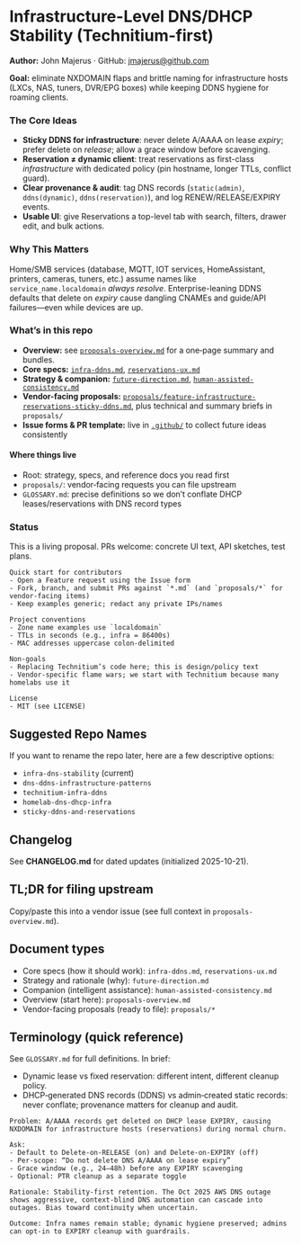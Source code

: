 # Infrastructure-Level DNS/DHCP Stability (Technitium-first)

**Author:** John Majerus · GitHub: jmajerus@github.com

**Goal:** eliminate NXDOMAIN flaps and brittle naming for infrastructure hosts (LXCs, NAS, tuners, DVR/EPG boxes) while keeping DDNS hygiene for roaming clients.

### The Core Ideas
- **Sticky DDNS for infrastructure**: never delete A/AAAA on lease *expiry*; prefer delete on *release*; allow a grace window before scavenging.
- **Reservation ≠ dynamic client**: treat reservations as first-class *infrastructure* with dedicated policy (pin hostname, longer TTLs, conflict guard).
- **Clear provenance & audit**: tag DNS records (`static(admin)`, `ddns(dynamic)`, `ddns(reservation)`), and log RENEW/RELEASE/EXPIRY events.
- **Usable UI**: give Reservations a top-level tab with search, filters, drawer edit, and bulk actions.

### Why This Matters
Home/SMB services (database, MQTT, IOT services, HomeAssistant, printers, cameras, tuners, etc.) assume names like `service_name.localdomain` *always resolve*. Enterprise-leaning DDNS defaults that delete on *expiry* cause dangling CNAMEs and guide/API failures—even while devices are up.

### What’s in this repo
- **Overview:** see [`proposals-overview.md`](./proposals-overview.md) for a one‑page summary and bundles.
- **Core specs:** [`infra-ddns.md`](./infra-ddns.md), [`reservations-ux.md`](./reservations-ux.md)
- **Strategy & companion:** [`future-direction.md`](./future-direction.md), [`human-assisted-consistency.md`](./human-assisted-consistency.md)
- **Vendor-facing proposals:** [`proposals/feature-infrastructure-reservations-sticky-ddns.md`](./proposals/feature-infrastructure-reservations-sticky-ddns.md), plus technical and summary briefs in `proposals/`
- **Issue forms & PR template:** live in [`.github/`](./.github/) to collect future ideas consistently

#### Where things live
- Root: strategy, specs, and reference docs you read first
- `proposals/`: vendor‑facing requests you can file upstream
- `GLOSSARY.md`: precise definitions so we don’t conflate DHCP leases/reservations with DNS record types

### Status
This is a living proposal. PRs welcome: concrete UI text, API sketches, test plans.

```
Quick start for contributors
- Open a Feature request using the Issue form
- Fork, branch, and submit PRs against `*.md` (and `proposals/*` for vendor-facing items)
- Keep examples generic; redact any private IPs/names
```
```
Project conventions
- Zone name examples use `localdomain`
- TTLs in seconds (e.g., infra = 86400s)
- MAC addresses uppercase colon-delimited
```
```
Non-goals
- Replacing Technitium’s code here; this is design/policy text
- Vendor-specific flame wars; we start with Technitium because many homelabs use it
```
```
License
- MIT (see LICENSE)
```

## Suggested Repo Names
If you want to rename the repo later, here are a few descriptive options:
- `infra-dns-stability` (current)
- `dns-ddns-infrastructure-patterns`
- `technitium-infra-ddns`
- `homelab-dns-dhcp-infra`
- `sticky-ddns-and-reservations`

## Changelog
See **CHANGELOG.md** for dated updates (initialized 2025-10-21).

## TL;DR for filing upstream

Copy/paste this into a vendor issue (see full context in `proposals-overview.md`).

## Document types

- Core specs (how it should work): `infra-ddns.md`, `reservations-ux.md`
- Strategy and rationale (why): `future-direction.md`
- Companion (intelligent assistance): `human-assisted-consistency.md`
- Overview (start here): `proposals-overview.md`
- Vendor-facing proposals (ready to file): `proposals/*`

## Terminology (quick reference)

See `GLOSSARY.md` for full definitions. In brief:
- Dynamic lease vs fixed reservation: different intent, different cleanup policy.
- DHCP‑generated DNS records (DDNS) vs admin‑created static records: never conflate; provenance matters for cleanup and audit.

```
Problem: A/AAAA records get deleted on DHCP lease EXPIRY, causing NXDOMAIN for infrastructure hosts (reservations) during normal churn.

Ask:
- Default to Delete‑on‑RELEASE (on) and Delete‑on‑EXPIRY (off)
- Per‑scope: “Do not delete DNS A/AAAA on lease expiry”
- Grace window (e.g., 24–48h) before any EXPIRY scavenging
- Optional: PTR cleanup as a separate toggle

Rationale: Stability‑first retention. The Oct 2025 AWS DNS outage shows aggressive, context‑blind DNS automation can cascade into outages. Bias toward continuity when uncertain.

Outcome: Infra names remain stable; dynamic hygiene preserved; admins can opt‑in to EXPIRY cleanup with guardrails.
```
